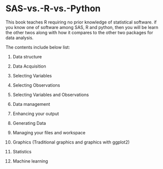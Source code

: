 # SAS-vs.-R-vs.-Python

This book teaches R requiring no prior knowledge of statistical software. if you know one of software among SAS, R and python, then you will be learn the other twos along with how it compares to the other two packages for data analysis.

The contents include below list:

1. Data structure

2. Data Acquisition

3. Selecting Variables

4. Selecting Observations

5. Selecting Variables and Observations
6. Data management
7. Enhancing your output
8. Generating Data
9. Managing your files and workspace
10. Graphics \(Traditional graphics and graphics with ggplot2\)
11. Statistics
12. Machine learning



